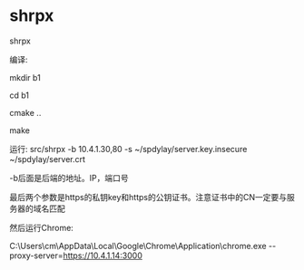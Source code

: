 shrpx
=====

shrpx


编译:

mkdir b1

cd b1

cmake ..

make

运行:
src/shrpx -b 10.4.1.30,80 -s ~/spdylay/server.key.insecure ~/spdylay/server.crt 

-b后面是后端的地址。IP，端口号

最后两个参数是https的私钥key和https的公钥证书。注意证书中的CN一定要与服务器的域名匹配


然后运行Chrome:

C:\Users\cm\AppData\Local\Google\Chrome\Application\chrome.exe --proxy-server=https://10.4.1.14:3000

